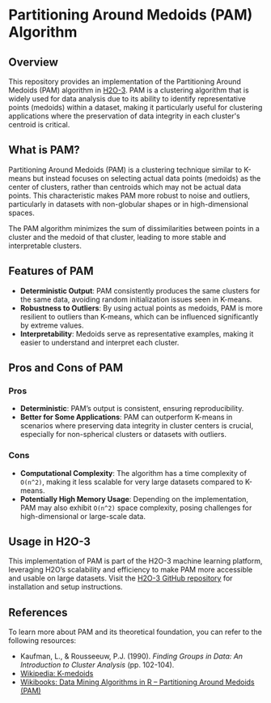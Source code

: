 # Partitioning Around Medoids (PAM) Algorithm

## Overview

This repository provides an implementation of the Partitioning Around Medoids (PAM) algorithm in [H2O-3](https://github.com/h2oai/h2o-3). PAM is a clustering algorithm that is widely used for data analysis due to its ability to identify representative points (medoids) within a dataset, making it particularly useful for clustering applications where the preservation of data integrity in each cluster's centroid is critical.

## What is PAM?

Partitioning Around Medoids (PAM) is a clustering technique similar to K-means but instead focuses on selecting actual data points (medoids) as the center of clusters, rather than centroids which may not be actual data points. This characteristic makes PAM more robust to noise and outliers, particularly in datasets with non-globular shapes or in high-dimensional spaces.

The PAM algorithm minimizes the sum of dissimilarities between points in a cluster and the medoid of that cluster, leading to more stable and interpretable clusters.

## Features of PAM

- **Deterministic Output**: PAM consistently produces the same clusters for the same data, avoiding random initialization issues seen in K-means.
- **Robustness to Outliers**: By using actual points as medoids, PAM is more resilient to outliers than K-means, which can be influenced significantly by extreme values.
- **Interpretability**: Medoids serve as representative examples, making it easier to understand and interpret each cluster.

## Pros and Cons of PAM

### Pros
- **Deterministic**: PAM’s output is consistent, ensuring reproducibility.
- **Better for Some Applications**: PAM can outperform K-means in scenarios where preserving data integrity in cluster centers is crucial, especially for non-spherical clusters or datasets with outliers.

### Cons
- **Computational Complexity**: The algorithm has a time complexity of `O(n^2)`, making it less scalable for very large datasets compared to K-means.
- **Potentially High Memory Usage**: Depending on the implementation, PAM may also exhibit `O(n^2)` space complexity, posing challenges for high-dimensional or large-scale data.

## Usage in H2O-3

This implementation of PAM is part of the H2O-3 machine learning platform, leveraging H2O’s scalability and efficiency to make PAM more accessible and usable on large datasets. Visit the [H2O-3 GitHub repository](https://github.com/h2oai/h2o-3) for installation and setup instructions.

## References

To learn more about PAM and its theoretical foundation, you can refer to the following resources:

- Kaufman, L., & Rousseeuw, P.J. (1990). *Finding Groups in Data: An Introduction to Cluster Analysis* (pp. 102-104).
- [Wikipedia: K-medoids](https://en.wikipedia.org/wiki/K-medoids)
- [Wikibooks: Data Mining Algorithms in R – Partitioning Around Medoids (PAM)](https://en.wikibooks.org/wiki/Data_Mining_Algorithms_In_R/Clustering/Partitioning_Around_Medoids_(PAM))
